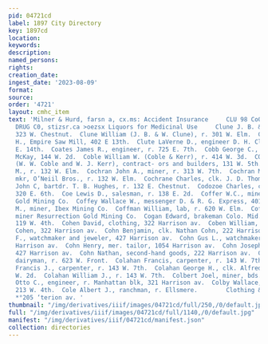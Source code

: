 ```yaml
---
pid: 04721cd
label: 1897 City Directory
key: 1897cd
location: 
keywords: 
description: 
named_persons: 
rights: 
creation_date: 
ingest_date: '2023-08-09'
format: 
source: 
order: '4721'
layout: cmhc_item
text: 'Milner & Hurd, farsn a, cx.ms: Accident Insurance     CLU 98 CoOL     THE BLOSE
  DRUG C0, stizsr.ca >oezsx Liquors for Medicinal Use     Clune J. B. & W., grocers,
  323 W. Chestnut.  Clune William (J. B. & W. Clune), r. 301 W. Elm.  Clute Delevan
  H., Empire Saw Mill, 402 E 13th.  Clute LaVerne D., engineer D. H. Clute, r. 431
  E. 14th.  Coates James R., engineer, r. 725 E. 7th.  Cobb George C., porter W. G.
  McKay, 144 W. 2d.  Coble William W. (Coble & Kerr), r. 414 W. 3d.  COBLE & KERR
  (W. W. Coble and W. J. Kerr), contract- ors and builders, 131 W. 5th.  Cochran Edward
  M., r. 132 W. Elm.  Cochran John A., miner, r. 313 W. 7th.  Cochran Murray J., wagon
  mkr, O’Neiil Bros., r. 132 W. Elm.  Cochrane Charles, clk. J. D. Thomas & Son.  Cocoman
  John C, bartdr. T. B. Hughes, r. 132 E. Chestnut.  Codozoe Charles, cold, barber,
  320 E. 6th.  Coe Lewis D., salesman, r. 138 E. 2d.  Coffer W.C., miner, Resurrection
  Gold Mining Co.  Coffey Wallace W., messenger D. & R. G. Express, 401 Harrison av.  Coffler
  M., miner, Ibex Mining Co.  Coffman William, lab, r. 620 W. Elm.  Cofield Henry.
  miner Resurrection Gold Mining Co.  Cogan Edward, brakeman Colo. Mid. R. R., r.
  119 W. 4th.  Cohen David, clothing, 322 Harrison av.  Coben William, clk. David
  Cohen, 322 Harrison av.  Cohn Benjamin, clk. Nathan Cohn, 222 Harrison av.  Cohn
  F., watchmaker and jeweler, 427 Harrison av.  Cohn Gus L., watchmaker F. Cohn, 427
  Harrison av.  Cohn Henry, mer. tailor, 1054 Harrison av.  Cohn Joseph, mgr. F. Cohn,
  427 Harrison av.  Cohn Nathan, second-hand goods, 222 Harrison av.  Colahan Daniel,
  dairyman, r. 623 W. Front.  Colahan Francis, carpenter, r. 143 W. 7th.  Colahan
  Francis J., carpenter, r. 143 W. 7th.  Colahan George H., clk. Alfred Tweed, 138
  W. 2d.  Colahan William J., r. 143 W. 7th.  Colbert Joel, miner, bds. 626 E. 5th.  Colby
  Otto C., engineer, r. Manhattan blk, 321 Harrison av.  Colby Wallace, miner, r.
  213 W. 4th.  Cole Albert J., ranchman, r. Ellsmere.        Clothing & Men’s Furnishings
  *°205 ‘terion av. '
thumbnail: "/img/derivatives/iiif/images/04721cd/full/250,/0/default.jpg"
full: "/img/derivatives/iiif/images/04721cd/full/1140,/0/default.jpg"
manifest: "/img/derivatives/iiif/04721cd/manifest.json"
collection: directories
---
```

